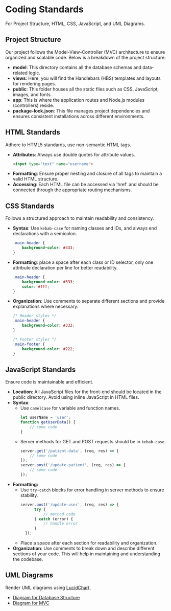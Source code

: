 # Coding Standards
For Project Structure, HTML, CSS, JavaScript, and UML Diagrams.

## Project Structure

Our project follows the Model-View-Controller (MVC) architecture to ensure organized and scalable code. Below is a breakdown of the project structure:

- **model**: This directory contains all the database schemas and data-related logic.
- **views**: Here, you will find the Handlebars (HBS) templates and layouts for rendering pages.
- **public**: This folder houses all the static files such as CSS, JavaScript, images, and fonts.
- **app**: This is where the application routes and Node.js modules (controllers) reside.
- **package-lock.json**: This file manages project dependencies and ensures consistent installations across different environments.

## HTML Standards

Adhere to HTML5 standards, use non-semantic HTML tags.

- **Attributes**: Always use double quotes for attribute values.
	```html
	<input type="text" name="username">
	```
- **Formatting**: Ensure proper nesting and closure of all tags to maintain a valid HTML structure.
- **Accessing**: Each HTML file can be accessed via 'href' and should be connected through the appropriate routing mechanisms.

## CSS Standards

Follows a structured approach to maintain readability and consistency.

- **Syntax**: Use `kebab-case` for naming classes and IDs, and always end declarations with a semicolon.
  ```css
  .main-header {
      background-color: #333;
  }
- **Formatting**: place a space after each class or ID selector, only one attribute declaration per line for better readability.
	```css
	.main-header {
	    background-color: #333;
	    color: #fff;
	}
	```
- **Organization**: Use comments to separate different sections and provide explanations where necessary.
	```css
	/* Header styles */
	.main-header {
	    background-color: #333;
	}

	/* Footer styles */
	.main-footer {
	    background-color: #222;
	}
	```

## JavaScript Standards
Ensure code is maintainable and efficient.
- **Location**: All JavaScript files for the front-end should be located in the public directory. Avoid using inline JavaScript in HTML files.
- **Syntax**: 
  - Use `camelCase` for variable and function names.
	```javascript
	let userName = 'user';
	function getUserData() {
	    // some code
	}
	```
  - Server methods for GET and POST requests should be in ```kebab-case```.
	```javascript
	server.get('/patient-data', (req, res) => {
	    // some code
	});
	server.post('/update-patient', (req, res) => {
	    // some code
	});
	```
- **Formatting:**
  - Use ```try-catch``` blocks for error handling in server methods to ensure stability.
	  ```javascript
	  server.post('/update-user', (req, res) => {
		    try {
		        // method code
		    } catch (error) {
		        // handle error
		    }
		});
	  ```
  - Place a space after each section for readability and organization.
- **Organization**: Use comments to break down and describe different sections of your code. This will help in maintaining and understanding the codebase.

## UML Diagrams

Render UML diagrams using [LucidChart](https://lucid.app/lucidchart). 
 - [Diagram for Database Structure](https://lucid.app/lucidchart/32688fbc-86bc-4805-9b56-ae113d6f2efd/edit?viewport_loc=-686,696,2560,1184,0_0&invitationId=inv_468e25cb-53b4-4ccd-a970-167019d483b9)
 - [Diagram for MVC](https://lucid.app/lucidchart/ce27503c-51ce-48fb-993f-3be174b39d60/edit?viewport_loc=315,-1172,6287,3800,0_0&invitationId=inv_fce8d2be-9d10-4fcd-8b69-106c9d352570)